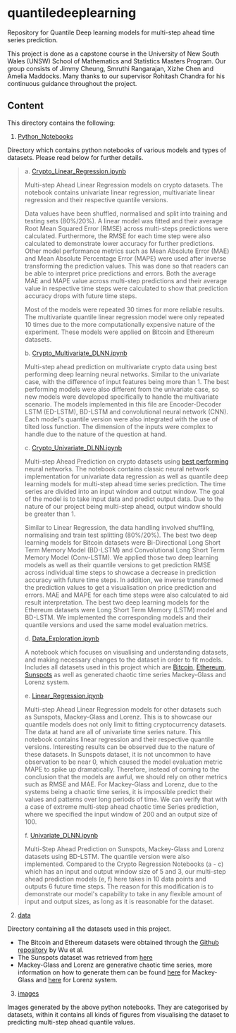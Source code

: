 # quantiledeeplearning

Repository for Quantile Deep learning models for multi-step ahead time series prediction. 

This project is done as a capstone course in the University of New South Wales (UNSW) School of Mathematics and Statistics Masters Program. Our group consists of Jimmy Cheung, Smruthi Rangarajan, Xizhe Chen and Amelia Maddocks. Many thanks to our supervisor Rohitash Chandra for his continuous guidance throughout the project.

## Content

This directory contains the following:

1. [Python_Notebooks](Python_Notebooks)

Directory which contains python notebooks of various models and types of datasets. Please read below for further details.

> a. [Crypto_Linear_Regression.ipynb](Python_Notebooks/Crypto_Linear_Regression.ipynb)
>
> Multi-step Ahead Linear Regression models on crypto datasets. The notebook contains univariate linear regression, multivariate linear regression and their respective quantile versions. 
>
> Data values have been shuffled, normalised and split into training and testing sets (80%/20%). A linear model was fitted and their average Root Mean Squared Error (RMSE) across multi-steps predictions were calculated. Furthermore, the RMSE for each time step were also calculated to demonstrate lower accuracy for further predictions. Other model performance metrics such as Mean Absolute Error (MAE) and Mean Absolute Percentage Error (MAPE) were used after inverse transforming the prediction values. This was done so that readers can be able to interpret price predictions and errors. Both the average MAE and MAPE value across multi-step predictions and their average value in respective time steps were calculated to show that prediction accuracy drops with future time steps. 
>
> Most of the models were repeated 30 times for more reliable results. The multivariate quantile linear regression model were only repeated 10 times due to the more computationally expensive nature of the experiment. These models were applied on Bitcoin and Ethereum datasets.
> 
> b. [Crypto_Multivariate_DLNN.ipynb](Python_Notebooks/Crypto_Multivariate_DLNN.ipynb)
>
> Multi-step ahead prediction on multivariate crypto data using best performing deep learning neural networks. Similar to the univariate case, with the difference of input features being more than 1. The best performing models were also different from the univariate case, so new models were developed specifically to handle the multivariate scenario. The models implemented in this file are Encoder-Decoder LSTM (ED-LSTM), BD-LSTM and convolutional neural network (CNN). Each model's quantile version were also integrated with the use of tilted loss function. The dimension of the inputs were complex to handle due to the nature of the question at hand.
>
> c. [Crypto_Univariate_DLNN.ipynb](Python_Notebooks/Crypto_Univariate_DLNN.ipynb)
>
> Multi-step Ahead Prediction on crypto datasets using [best performing](https://arxiv.org/abs/2405.11431) neural networks. The notebook contains classic neural network implementation for univariate data regression as well as quantile deep learning models for multi-step ahead time series prediction. The time series are divided into an input window and output window. The goal of the model is to take input data and predict output data. Due to the nature of our project being multi-step ahead, output window should be greater than 1.
>
> Similar to Linear Regression, the data handling involved shuffling, normalising and train test splitting (80%/20%). The best two deep learning models for Bitcoin datasets were Bi-Directional Long Short Term Memory Model (BD-LSTM) and Convolutional Long Short Term Memory Model (Conv-LSTM). We applied those two deep learning models as well as their quantile versions to get prediction RMSE across individual time steps to showcase a decrease in prediction accuracy with future time steps. In addition, we inverse transformed the prediction values to get a visualisation on price prediction and errors. MAE and MAPE for each time steps were also calculated to aid result interpretation. The best two deep learning models for the Ethereum datasets were Long Short Term Memory (LSTM) model and BD-LSTM. We implemented the corresponding models and their quantile versions and used the same model evaluation metrics.
>
> d. [Data_Exploration.ipynb](Python_Notebooks/Data_Exploration.ipynb)
>
> A notebook which focuses on visualising and understanding datasets, and making necessary changes to the dataset in order to fit models. Includes all datasets used in this project which are [Bitcoin](data/coin_Bitcoin.csv), [Ethereum](data/coin_Ethereum.csv), [Sunspots](data/Sunspots.csv) as well as generated chaotic time series Mackey-Glass and Lorenz system.
>
> e. [Linear_Regression.ipynb](Python_Notebooks/Linear_Regression.ipynb)
>
> Multi-step Ahead Linear Regression models for other datasets such as Sunspots, Mackey-Glass and Lorenz. This is to showcase our quantile models does not only limit to fitting cryptocurrency datasets. The data at hand are all of univariate time series nature. This notebook contains linear regression and their respective quantile versions. Interesting results can be observed due to the nature of these datasets. In Sunspots dataset, it is not uncommon to have observation to be near 0, which caused the model evaluation metric MAPE to spike up dramatically. Therefore, instead of coming to the conclusion that the models are awful, we should rely on other metrics such as RMSE and MAE. For Mackey-Glass and Lorenz, due to the systems being a chaotic time series, it is impossible predict their values and patterns over long periods of time. We can verify that with a case of extreme multi-step ahead chaotic time Series prediction, where we specified the input window of 200 and an output size of 100. 
>
> f. [Univariate_DLNN.ipynb](Python_Notebooks/Univariate_DLNN.ipynb)
>
> Multi-Step Ahead Prediction on Sunspots, Mackey-Glass and Lorenz datasets using BD-LSTM. The quantile version were also implemented. Compared to the Crypto Regression Notebooks (a - c) which has an input and output window size of 5 and 3, our multi-step ahead prediction models (e, f) here takes in 10 data points and outputs 6 future time steps. The reason for this modification is to demonstrate our model's capability to take in any flexible amount of input and output sizes, as long as it is reasonable for the dataset.


2. [data](data/)

Directory containing all the datasets used in this project. 

* The Bitcoin and Ethereum datasets were obtained through the [Github repository](https://github.com/sydney-machine-learning/deeplearning-crypto) by Wu et al.
* The Sunspots dataset was retrieved from [here](https://www.kaggle.com/datasets/robervalt/sunspots/data)
* Mackey-Glass and Lorenz are generative chaotic time series, more information on how to generate them can be found [here](https://reservoirpy.readthedocs.io/en/latest/api/generated/reservoirpy.datasets.mackey_glass.html) for Mackey-Glass and [here](https://en.wikipedia.org/wiki/Lorenz_system#:~:text=The%20Lorenz%20system%20is%20a,solutions%20of%20the%20Lorenz%20system.) for Lorenz system.


3. [images](images/)

Images generated by the above python notebooks. They are categorised by datasets, within it contains all kinds of figures from visualising the dataset to predicting multi-step ahead quantile values.


